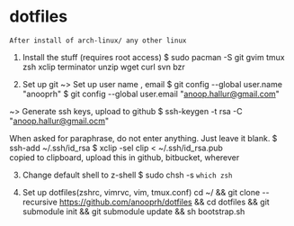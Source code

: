 dotfiles
========

    After install of arch-linux/ any other linux

1. Install the stuff (requires root access)
	$ sudo pacman -S git gvim tmux zsh xclip terminator unzip wget curl svn bzr    

2. Set up git
	~> Set up user name , email
	$ git config --global user.name "anooprh"
	$ git config --global user.email "anoop.hallur@gmail.com"
	
~> Generate ssh keys, upload to github
	$ ssh-keygen -t rsa -C "anoop.hallur@gmail.ocm"
	
When asked for paraphrase, do not enter anything. Just leave it blank.
	$ ssh-add ~/.ssh/id_rsa
    $ xclip -sel clip < ~/.ssh/id_rsa.pub  
        copied to clipboard,  upload this in github, bitbucket, wherever

3. Change default shell to z-shell
    $ sudo chsh -s `which zsh`

4. Set up dotfiles(zshrc, vimrvc, vim, tmux.conf)
    cd ~/ && git clone --recursive https://github.com/anooprh/dotfiles && cd dotfiles &&  git submodule init && git submodule update && sh bootstrap.sh

